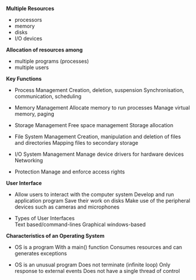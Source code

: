 **Multiple Resources**
- processors
- memory
- disks
- I/O devices

**Allocation of resources among**
- multiple programs (processes)
- multiple users

**Key Functions**
- Process Management
	  Creation, deletion, suspension
	  Synchronisation, communication, scheduling
	  
- Memory Management
	 Allocate memory to run processes
	 Manage virtual memory, paging
	 
- Storage Management
	 Free space management
	 Storage allocation
	 
- File System Management
	 Creation, manipulation and deletion of files and directories
	 Mapping files to secondary storage
	 
- I/O System Management
	 Manage device drivers for hardware devices
	 Networking
	 
- Protection
	 Manage and enforce access rights

**User Interface**
- Allow users to interact with the computer system
	 Develop and run application program
	 Save their work on disks
	 Make use of the peripheral devices such as cameras and microphones
	 
- Types of User Interfaces\
	 Text based/command-lines
	 Graphical windows-based

**Characteristics of an Operating System**
- OS is a program
	 With a main() function
	 Consumes resources and can generates exceptions
	 
- OS is an unusual program
	 Does not terminate (infinite loop)
	 Only response to external events
	 Does not have a single thread of control
